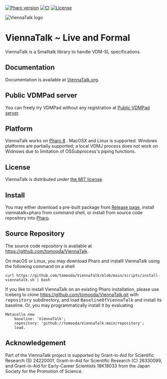 [![Pharo version](https://img.shields.io/badge/Pharo-9.0-%23aac9ff.svg)](https://pharo.org/download)
[![CI](https://github.com/tomooda/ViennaTalk/actions/workflows/test.yml/badge.svg)](https://github.com/tomooda/ViennaTalk/actions/workflows/test.yml)
[![License](https://img.shields.io/badge/license-MIT-blue.svg)](https://raw.githubusercontent.com/cormas/cormas/master/LICENSE)

![ViennaTalk logo](https://viennatalk.org/images/ViennaTalk-logo.png)

ViennaTalk ~ Live and Formal
===
ViennaTalk is a Smalltalk library to handle VDM-SL specifications.

Documentation
---
Documentation is available at [ViennaTalk.org](http://viennatalk.org/).

Public VDMPad server
---
You can freely try VDMPad without any registration at [Public VDMPad server](http://vdmpad.viennatalk.org).


Platform
---
ViennaTalk works on [Pharo 8](http://pharo.org/) .
MacOSX and Linux is supported. Windows platforms are partially supported; a local VDMJ process does not work on Widnows due to limitation of OSSubprocess's piping functions.

License
---
ViennaTalk is distributed under [the MIT license](https://github.com/tomooda/ViennaTalk-doc/blob/master/LICENSE).

Install
---
You may either download a pre-built package from [Release page](https://github.com/tomooda/ViennaTalk-doc/releases), install viennatalk+pharo from command shell, or install from source code repository into [Pharo](http://pharo.org/).

Source Repository
---
The source code repository is available at https://github.com/tomooda/ViennaTalk.

On macOS or Linux, you may download Pharo and installl ViennaTalk using the following command on a shell

```
curl https://github.com/tomooda/ViennaTalk/blob/main/scripts/install-viennatalk.sh | bash
```


If you like to install ViennaTalk on an existing Pharo installation, please use Iceberg to clone https://github.com/tomooda/ViennaTalk.git with <tt>repository</tt> subdirectory, and load <tt>BaselineOfViennaTalk</tt> and install its baseline.
Or, you may programmatically install it by evaluating 

```
Metacello new
	baseline: 'ViennaTalk';
	repository: 'github://tomooda/ViennaTalk:main/repository';
	load.
```

Acknowledgement
---
Part of the ViennaTalk project is supported by Grant-in-Aid for Scientific Research (S) 24220001, Grant-in-Aid for Scientific Research (C) 26330099, and Grant-in-Aid for Early-Career Scientists 18K18033 from the Japan Society for the Promotion of Science.
